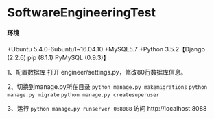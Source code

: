 # SoftwareEngineeringTest

#### 环境
+Ubuntu 5.4.0-6ubuntu1~16.04.10
+MySQL5.7
+Python 3.5.2【Django (2.2.6) pip (8.1.1) PyMySQL (0.9.3)】

1、配置数据库
打开 engineer/settings.py，修改80行数据库信息。

2、切换到manage.py所在目录
`python manage.py makemigrations`
`python manage.py migrate`
`python manage.py createsuperuser`

3、运行
`python manage.py runserver 0:8088`
访问 http://localhost:8088


